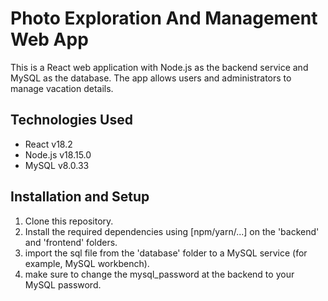 # Photo Exploration And Management Web App

This is a React web application with Node.js as the backend service and MySQL as the database. The app allows users and administrators to manage vacation details.

## Technologies Used

- React v18.2
- Node.js v18.15.0
- MySQL v8.0.33

## Installation and Setup

1. Clone this repository.
2. Install the required dependencies using [npm/yarn/...] on the 'backend' and 'frontend' folders.
3. import the sql file from the 'database' folder to a MySQL service (for example, MySQL workbench).
4. make sure to change the mysql_password at the backend to your MySQL password.